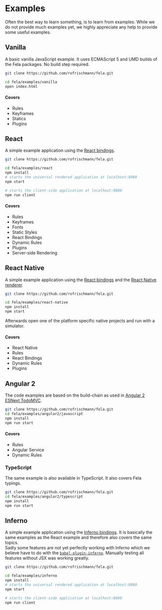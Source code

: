 # Examples

Often the best way to learn something, is to learn from examples.
While we do not provide much examples yet, we highly appreciate any help to provide some useful examples.

## Vanilla
A basic vanilla JavaScript example. It uses ECMAScript 5 and UMD builds of the Fela packages. No build step required.
```sh
git clone https://github.com/rofrischmann/fela.git

cd fela/examples/vanilla
open index.html
```

#### Covers
* Rules
* Keyframes
* Statics
* Plugins

## React
A simple example application using the [React bindings](https://github.com/rofrischmann/fela/tree/master/packages/react-fela).

```sh
git clone https://github.com/rofrischmann/fela.git

cd fela/examples/react
npm install
# starts the universal rendered application at localhost:8080
npm start

# starts the client-side application at localhost:8080
npm run client
```

#### Covers
* Rules
* Keyframes
* Fonts
* Static Styles
* React Bindings
* Dynamic Rules
* Plugins
* Server-side Rendering

## React Native
A simple example application using the [React bindings](https://github.com/rofrischmann/fela/tree/master/packages/react-fela) and the [React Native renderer](http://fela.js.org/docs/guides/UsageWithReactNative.html#native-renderer).

```sh
git clone https://github.com/rofrischmann/fela.git

cd fela/examples/react-native
npm install
npm start
```

Afterwards open one of the platform specific native projects and run with a simulator.

#### Covers
* React Native
* Rules
* React Bindings
* Dynamic Rules
* Plugins

## Angular 2
The code examples are based on the build-chain as used in [Angular 2 ESNext TodoMVC](https://github.com/blacksonic/angular2-esnext-todomvc).

```sh
git clone https://github.com/rofrischmann/fela.git
cd fela/examples/angular2/javascript
npm install
npm run start
```

#### Covers
* Rules
* Angular Service
* Dynamic Rules

### TypeScript
The same example is also available in TypeScript. It also covers Fela typings.
```sh
git clone https://github.com/rofrischmann/fela.git
cd fela/examples/angular2/typescript
npm install
npm run start
```

## Inferno
A simple example application using the [Inferno bindings](https://github.com/rofrischmann/inferno-fela).
It is basically the same examples as the React example and therefore also covers the same topics.<br>
Sadly some features are not yet perfectly working with Inferno which we believe have to do with the [`babel-plugin-inferno`](https://github.com/trueadm/babel-plugin-inferno). Manually testing all features without JSX was working greatly.

```sh
git clone https://github.com/rofrischmann/fela.git

cd fela/examples/inferno
npm install
# starts the universal rendered application at localhost:8080
npm start

# starts the client-side application at localhost:8080
npm run client
```
